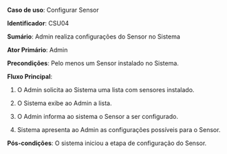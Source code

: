 **Caso de uso**: Configurar Sensor

**Identificador**: CSU04

**Sumário**: Admin realiza configurações do Sensor no Sistema

**Ator Primário**: Admin

**Precondições**: Pelo menos um Sensor instalado no Sistema.

**Fluxo Principal**:

1. O Admin solicita ao Sistema uma lista com sensores instalado.

2. O Sistema exibe ao Admin a lista.

3. O Admin informa ao sistema o Sensor a ser configurado.

4. Sistema apresenta ao Admin as configurações possíveis para o Sensor.

**Pós-condições**: O sistema iniciou a etapa de configuração do Sensor. 
